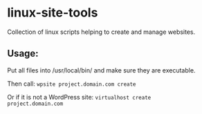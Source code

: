 # linux-site-tools
Collection of linux scripts helping to create and manage websites.

<h2>Usage:</h2>

<p>Put all files into /usr/local/bin/ and make sure they are executable.</p>

Then call:
<code>wpsite project.domain.com create</code>

Or if it is not a WordPress site:
<code>virtualhost create project.domain.com</code>
